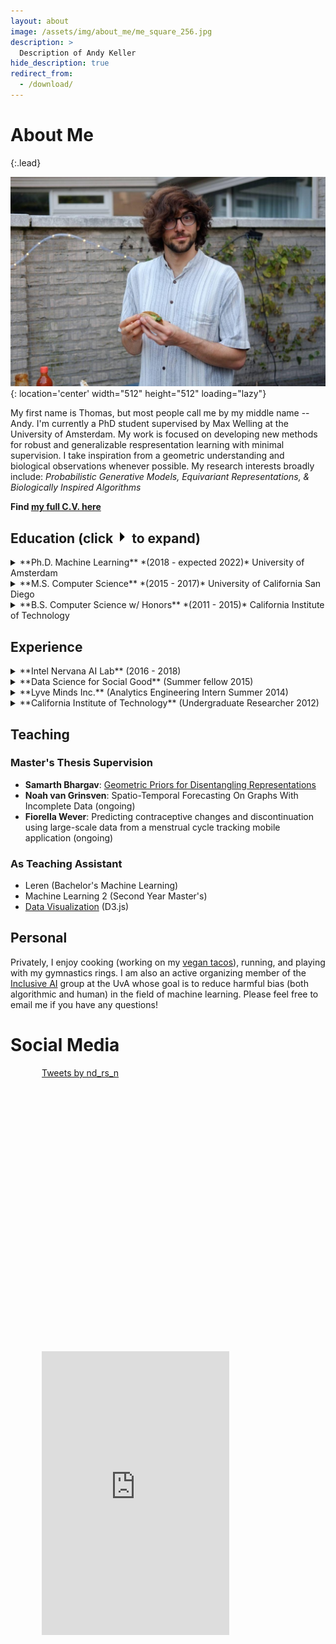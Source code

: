 ```yaml
---
layout: about
image: /assets/img/about_me/me_square_256.jpg
description: >
  Description of Andy Keller
hide_description: true
redirect_from:
  - /download/
---
```

# About Me
{:.lead}

![me](/assets/img/about_me/me_long.jpg){: location='center' width="512" height="512" loading="lazy"}


My first name is Thomas, but most people call me by my middle name -- Andy. I'm currently a PhD student supervised by Max Welling at the University of Amsterdam. My work is focused on developing new methods for robust and generalizable respresentation learning with minimal supervision. I take inspiration from a geometric understanding and biological observations whenever possible. My research interests broadly include: *Probabilistic Generative Models, Equivariant Representations, & Biologically Inspired Algorithms*

**Find [my full C.V. here](/assets/img/about_me/cv.pdf)**

## Education (click <img src="/assets/img/about_me/triangle.jpg" width="20"/> to expand)
<details>
  <summary markdown="span"> **Ph.D. Machine Learning** *(2018 - expected 2022)* University of Amsterdam   </summary>

  Supervisor: Max Welling <br/>
  Focus: Probabilistic Generative Models, Equivariance, Biologically Inspired Algorithms
</details>

<details>
  <summary markdown="span"> **M.S. Computer Science** *(2015 - 2017)* University of California San Diego </summary>
Supervisor: Garrison Cottrell<br/>
Thesis: <emph>Comparison and Fine-grained Analysis of Sequence Encoders for Natural Language Processing</emph><br/>
</details>

<details>
  <summary markdown="span"> **B.S. Computer Science w/ Honors** *(2011 - 2015)* California Institute of Technology  </summary>
  Supervisor: Yasser Abu-Mostafa
</details>


## Experience
<details>
  <summary markdown="span">  **Intel Nervana AI Lab** (2016 - 2018)  </summary>
  <ul>
    <li> Deep Learning Data Scientist (Sept. 2017 - Sept. 2018) </li>
    <li> Algorithms Engineer Intern (June 2016 - June 2017)</li>
  </ul>
</details>

<details>
  <summary markdown="span"> **Data Science for Social Good** (Summer fellow 2015) </summary>
  <ul>
    <li>Project Page: <a href='http://www.dssgfellowship.org/project/improving-long-term-financial-soundness-by-identifying-causes-of-home-abandonment-in-mexico/'>Improving Long-Term Financial Soundness by Identifying Causes of Home Abandonment in Mexico</a></li>
    <li>Paper: <a href="https://www.kdd.org/kdd2016/papers/files/adf0913-ackermannA.pdf">Designing Policy Recommendations to Reduce Home Abandonment in Mexico</a> . KDD 2016</li>
  </ul>
</details>

<details>
  <summary markdown="span"> **Lyve Minds Inc.** (Analytics Engineering Intern Summer 2014) </summary>
  <ul>
    <li>Developed supervised learning algorithm for automatic editing and summarization of user generated handheld video based on predicted level of interest.</li>
  </ul>
</details>

<details>
  <summary markdown="span"> **California Institute of Technology** (Undergraduate Researcher 2012) </summary>

  <ul>
    <li>Paper: <a href="https://arxiv.org/abs/1308.1483">Experimental Realization of a Nonlinear Acoustic Lens with a Tunable Focus</a></li>
    <li>Gathered and analyzed waveforms from an acoustinc lens to determine optimal characteristics of interface materials.</li>
  </ul>
</details>

## Teaching
### Master's Thesis Supervision
- **Samarth Bhargav**: [Geometric Priors for Disentangling Representations](http://scriptiesonline.uba.uva.nl/document/676481)
- **Noah van Grinsven**: Spatio-Temporal Forecasting On Graphs With Incomplete Data (ongoing)
- **Fiorella Wever**: Predicting contraceptive changes and discontinuation using large-scale data from a menstrual cycle tracking mobile application (ongoing)

### As Teaching Assistant
- Leren (Bachelor's Machine Learning)
- Machine Learning 2 (Second Year Master's)
- [Data Visualization](https://mas-dse.github.io/DSE241/exercises/) (D3.js) 

## Personal
Privately, I enjoy cooking (working on my [vegan tacos](https://www.instagram.com/tacosbygringos/)), running, and playing with my gymnastics rings. I am also an active organizing member of the [Inclusive AI](https://uva-iai.github.io/) group at the UvA whose goal is to reduce harmful bias (both algorithmic and human) in the field of machine learning. Please feel free to email me if you have any questions!

# Social Media

<div style="width: 100%; overflow: hidden;">
     <div style="margin-left: 50px; width: 350px; height: 454px; float: left;">  <a class="twitter-timeline" data-width="300" data-height="454" data-theme="light" href="https://twitter.com/nd_rs_n?ref_src=twsrc%5Etfw">Tweets by nd_rs_n</a> <script async src="https://platform.twitter.com/widgets.js" charset="utf-8"></script></div>
     <div style="margin-left: 50px;"> <iframe height='454' width='300' frameborder='0' allowtransparency='true' scrolling='no' src='https://www.strava.com/athletes/29469611/latest-rides/5b9c0f7af24df56fcbe46f3d9aa50e6b5196723d'></iframe> </div>
</div>
